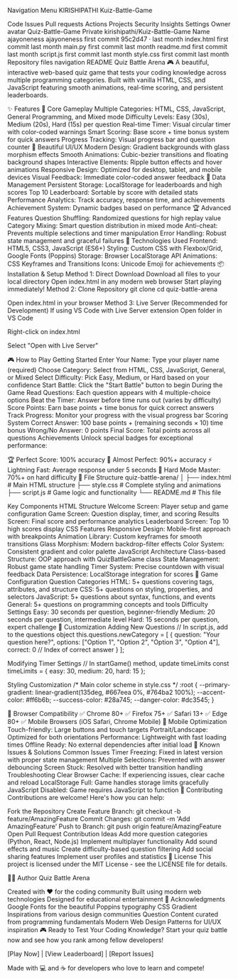 Navigation Menu
KIRISHIPATHI 
Kuiz-Battle-Game

Code
Issues
Pull requests
Actions
Projects
Security
Insights
Settings
Owner avatar
Quiz-Battle-Game
Private
kirishipathi/Kuiz-Battle-Game
Name		
ajayoneness
ajayoneness
first commit
95c2d47
 · 
last month
index.html
first commit
last month
main.py
first commit
last month
readme.md
first commit
last month
script.js
first commit
last month
style.css
first commit
last month
Repository files navigation
README
Quiz Battle Arena 🎮
A beautiful, interactive web-based quiz game that tests your coding knowledge across multiple programming categories. Built with vanilla HTML, CSS, and JavaScript featuring smooth animations, real-time scoring, and persistent leaderboards.

✨ Features
🎯 Core Gameplay
Multiple Categories: HTML, CSS, JavaScript, General Programming, and Mixed mode
Difficulty Levels: Easy (30s), Medium (20s), Hard (15s) per question
Real-time Timer: Visual circular timer with color-coded warnings
Smart Scoring: Base score + time bonus system for quick answers
Progress Tracking: Visual progress bar and question counter
🎨 Beautiful UI/UX
Modern Design: Gradient backgrounds with glass morphism effects
Smooth Animations: Cubic-bezier transitions and floating background shapes
Interactive Elements: Ripple button effects and hover animations
Responsive Design: Optimized for desktop, tablet, and mobile devices
Visual Feedback: Immediate color-coded answer feedback
💾 Data Management
Persistent Storage: LocalStorage for leaderboards and high scores
Top 10 Leaderboard: Sortable by score with detailed stats
Performance Analytics: Track accuracy, response time, and achievements
Achievement System: Dynamic badges based on performance
🏆 Advanced Features
Question Shuffling: Randomized questions for high replay value
Category Mixing: Smart question distribution in mixed mode
Anti-cheat: Prevents multiple selections and timer manipulation
Error Handling: Robust state management and graceful failures
🚀 Technologies Used
Frontend: HTML5, CSS3, JavaScript (ES6+)
Styling: Custom CSS with Flexbox/Grid, Google Fonts (Poppins)
Storage: Browser LocalStorage API
Animations: CSS Keyframes and Transitions
Icons: Unicode Emoji for achievements
📦 Installation & Setup
Method 1: Direct Download
Download all files to your local directory
Open index.html in any modern web browser
Start playing immediately!
Method 2: Clone Repository
git clone cd quiz-battle-arena

Open index.html in your browser
Method 3: Live Server (Recommended for Development)
If using VS Code with Live Server extension Open folder in VS Code

Right-click on index.html

Select "Open with Live Server"

🎮 How to Play
Getting Started
Enter Your Name: Type your player name (required)
Choose Category: Select from HTML, CSS, JavaScript, General, or Mixed
Select Difficulty: Pick Easy, Medium, or Hard based on your confidence
Start Battle: Click the "Start Battle" button to begin
During the Game
Read Questions: Each question appears with 4 multiple-choice options
Beat the Timer: Answer before time runs out (varies by difficulty)
Score Points: Earn base points + time bonus for quick correct answers
Track Progress: Monitor your progress with the visual progress bar
Scoring System
Correct Answer: 100 base points + (remaining seconds × 10) time bonus
Wrong/No Answer: 0 points
Final Score: Total points across all questions
Achievements
Unlock special badges for exceptional performance:

🏆 Perfect Score: 100% accuracy
🥇 Almost Perfect: 90%+ accuracy
⚡ Lightning Fast: Average response under 5 seconds
💪 Hard Mode Master: 70%+ on hard difficulty
📁 File Structure
quiz-battle-arena/ │ ├── index.html # Main HTML structure ├── style.css # Complete styling and animations ├── script.js # Game logic and functionality └── README.md # This file

Key Components
HTML Structure
Welcome Screen: Player setup and game configuration
Game Screen: Question display, timer, and scoring
Results Screen: Final score and performance analytics
Leaderboard Screen: Top 10 high scores display
CSS Features
Responsive Design: Mobile-first approach with breakpoints
Animation Library: Custom keyframes for smooth transitions
Glass Morphism: Modern backdrop-filter effects
Color System: Consistent gradient and color palette
JavaScript Architecture
Class-based Structure: OOP approach with QuizBattleGame class
State Management: Robust game state handling
Timer System: Precise countdown with visual feedback
Data Persistence: LocalStorage integration for scores
🎯 Game Configuration
Question Categories
HTML: 5+ questions covering tags, attributes, and structure
CSS: 5+ questions on styling, properties, and selectors
JavaScript: 5+ questions about syntax, functions, and events
General: 5+ questions on programming concepts and tools
Difficulty Settings
Easy: 30 seconds per question, beginner-friendly
Medium: 20 seconds per question, intermediate level
Hard: 15 seconds per question, expert challenge
🔧 Customization
Adding New Questions
// In script.js, add to the questions object this.questions.newCategory = [ { question: "Your question here?", options: ["Option 1", "Option 2", "Option 3", "Option 4"], correct: 0 // Index of correct answer } ];

Modifying Timer Settings
// In startGame() method, update timeLimits const timeLimits = { easy: 30, medium: 20, hard: 15 };

Styling Customization
/* Main color scheme in style.css */ :root { --primary-gradient: linear-gradient(135deg, #667eea 0%, #764ba2 100%); --accent-color: #ff6b6b; --success-color: #28a745; --danger-color: #dc3545; }

🌟 Browser Compatibility
✅ Chrome 80+
✅ Firefox 75+
✅ Safari 13+
✅ Edge 80+
✅ Mobile Browsers (iOS Safari, Chrome Mobile)
📱 Mobile Optimization
Touch-friendly: Large buttons and touch targets
Portrait/Landscape: Optimized for both orientations
Performance: Lightweight with fast loading times
Offline Ready: No external dependencies after initial load
🐛 Known Issues & Solutions
Common Issues
Timer Freezing: Fixed in latest version with proper state management
Multiple Selections: Prevented with answer debouncing
Screen Stuck: Resolved with better transition handling
Troubleshooting
Clear Browser Cache: If experiencing issues, clear cache and reload
LocalStorage Full: Game handles storage limits gracefully
JavaScript Disabled: Game requires JavaScript to function
🤝 Contributing
Contributions are welcome! Here's how you can help:

Fork the Repository
Create Feature Branch: git checkout -b feature/AmazingFeature
Commit Changes: git commit -m 'Add AmazingFeature'
Push to Branch: git push origin feature/AmazingFeature
Open Pull Request
Contribution Ideas
 Add more question categories (Python, React, Node.js)
 Implement multiplayer functionality
 Add sound effects and music
 Create difficulty-based question filtering
 Add social sharing features
 Implement user profiles and statistics
📄 License
This project is licensed under the MIT License - see the LICENSE file for details.

👨‍💻 Author
Quiz Battle Arena

Created with ❤️ for the coding community
Built using modern web technologies
Designed for educational entertainment
🙏 Acknowledgments
Google Fonts for the beautiful Poppins typography
CSS Gradient Inspirations from various design communities
Question Content curated from programming fundamentals
Modern Web Design Patterns for UI/UX inspiration
🎮 Ready to Test Your Coding Knowledge?
Start your quiz battle now and see how you rank among fellow developers!

[Play Now] | [View Leaderboard] | [Report Issues]

Made with 💻 and ☕ for developers who love to learn and compete!

